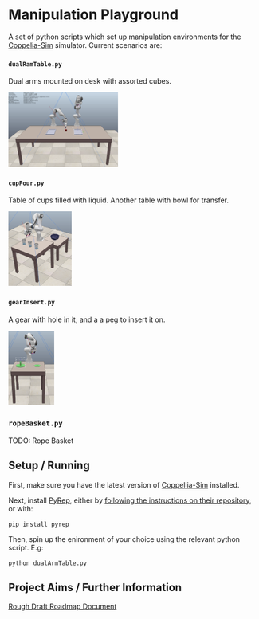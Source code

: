 # Manipulation Playground

A set of python scripts which set up manipulation environments for the [Coppelia-Sim](https://www.coppeliarobotics.com/) simulator. Current scenarios are:

#### `dualRamTable.py`

Dual arms mounted on desk with assorted cubes.

 <img src='pictures/dualArm.png' height=150px>

#### `cupPour.py` 

Table of cups filled with liquid. Another table with bowl for transfer.

<img src='pictures/cupPour.png' height=150px>

#### `gearInsert.py`

A gear with hole in it, and a a peg to insert it on.

 <img src='pictures/gearInsert.png' height=150px>


### `ropeBasket.py`

TODO: Rope Basket

## Setup / Running

First, make sure you have the latest version of [Coppellia-Sim](https://www.coppeliarobotics.com/) installed.

Next, install [PyRep](https://github.com/stepjam/PyRep), either by [following the instructions on their repository](https://github.com/stepjam/PyRep), or with:

```
pip install pyrep
```

Then, spin up the enironment of your choice using the relevant python script. E.g:

```
python dualArmTable.py
```

## Project Aims / Further Information

[Rough Draft Roadmap Document](https://www.overleaf.com/read/xvrdrpzdckfw)
